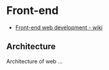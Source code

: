 # Front-end

* [Front-end web development - wiki](https://en.wikipedia.org/wiki/Front-end_web_development)

## Architecture

Architecture of web ...